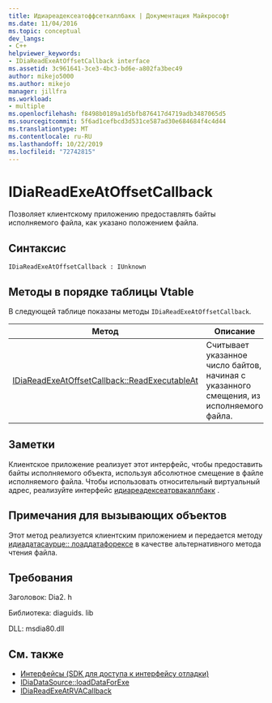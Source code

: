 ```yaml
---
title: Идиареадексеатоффсеткаллбакк | Документация Майкрософт
ms.date: 11/04/2016
ms.topic: conceptual
dev_langs:
- C++
helpviewer_keywords:
- IDiaReadExeAtOffsetCallback interface
ms.assetid: 3c961641-3ce3-4bc3-bd6e-a802fa3bec49
author: mikejo5000
ms.author: mikejo
manager: jillfra
ms.workload:
- multiple
ms.openlocfilehash: f8498b0189a1d5bfb876417d4719adb3487065d5
ms.sourcegitcommit: 5f6ad1cefbcd3d531ce587ad30e684684f4c4d44
ms.translationtype: MT
ms.contentlocale: ru-RU
ms.lasthandoff: 10/22/2019
ms.locfileid: "72742815"
---
```

# <a name="idiareadexeatoffsetcallback"></a>IDiaReadExeAtOffsetCallback
Позволяет клиентскому приложению предоставлять байты исполняемого файла, как указано положением файла.

## <a name="syntax"></a>Синтаксис

```
IDiaReadExeAtOffsetCallback : IUnknown
```

## <a name="methods-in-vtable-order"></a>Методы в порядке таблицы Vtable
 В следующей таблице показаны методы `IDiaReadExeAtOffsetCallback`.

|Метод|Описание|
|------------|-----------------|
|[IDiaReadExeAtOffsetCallback::ReadExecutableAt](../../debugger/debug-interface-access/idiareadexeatoffsetcallback-readexecutableat.md)|Считывает указанное число байтов, начиная с указанного смещения, из исполняемого файла.|

## <a name="remarks"></a>Заметки
 Клиентское приложение реализует этот интерфейс, чтобы предоставить байты исполняемого объекта, используя абсолютное смещение в файле исполняемого файла. Чтобы использовать относительный виртуальный адрес, реализуйте интерфейс [идиареадексеатрвакаллбакк](../../debugger/debug-interface-access/idiareadexeatrvacallback.md) .

## <a name="notes-for-callers"></a>Примечания для вызывающих объектов
 Этот метод реализуется клиентским приложением и передается методу [идиадатасаурце:: лоаддатафорексе](../../debugger/debug-interface-access/idiadatasource-loaddataforexe.md) в качестве альтернативного метода чтения файла.

## <a name="requirements"></a>Требования
 Заголовок: Dia2. h

 Библиотека: diaguids. lib

 DLL: msdia80.dll

## <a name="see-also"></a>См. также
- [Интерфейсы (SDK для доступа к интерфейсу отладки)](../../debugger/debug-interface-access/interfaces-debug-interface-access-sdk.md)
- [IDiaDataSource::loadDataForExe](../../debugger/debug-interface-access/idiadatasource-loaddataforexe.md)
- [IDiaReadExeAtRVACallback](../../debugger/debug-interface-access/idiareadexeatrvacallback.md)
